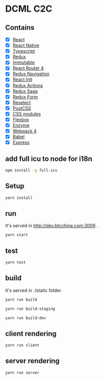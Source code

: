 # DCML C2C

## Contains
- [x] [React](https://facebook.github.io/react/)
- [x] [React Native](https://facebook.github.io/react-native/)
- [x] [Typescript](https://www.typescriptlang.org/)
- [x] [Redux](https://github.com/reactjs/redux)
- [x] [Immutable](http://facebook.github.io/immutable-js)
- [x] [React Router 4](https://reacttraining.com/react-router/)
- [x] [Redux Navigation](https://reactnavigation.org/)
- [x] [React Intl](https://github.com/yahoo/react-intl)
- [x] [Redux Actions](https://github.com/acdlite/redux-actions)
- [x] [Redux Saga](https://github.com/yelouafi/redux-saga)
- [x] [Redux Form](http://redux-form.com)
- [x] [Reselect](https://github.com/reactjs/reselect)
- [x] [PostCSS](https://github.com/postcss/postcss)
- [x] [CSS modules](https://github.com/outpunk/postcss-modules)
- [x] [Flexbox](https://css-tricks.com/snippets/css/a-guide-to-flexbox/)
- [x] [Enzyme](https://github.com/airbnb/enzyme)
- [x] [Webpack 4](https://webpack.js.org)
- [x] [Babel](https://babeljs.io/)
- [x] [Express](https://github.com/expressjs/express)

## add full icu to node for i18n
```sh
npm install -g full-icu
```

## Setup
```sh
yarn install
```

## run
It's served in http://dev.btcchina.com:3009 .
```sh
yarn start
```

## test
```sh
yarn test
```

## build
It's served in ./static folder.
```sh
yarn run build
```
```sh
yarn run build:staging
```
```sh
yarn run build:dev
```

## client rendering
```sh
yarn run client
```

## server rendering
```sh
yarn run server
```
